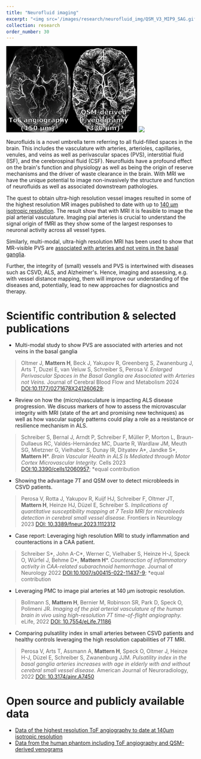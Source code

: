 ```yaml
---
title: "Neurofluid imaging"
excerpt: "<img src='/images/research/neurofluid_img/QSM_V3_MIP9_SAG.gif'>"
collection: research
order_number: 30
---
```


<img src="/images/research/neurofluid_img/HiResToFQSM.png" width="350"/>
<img src="/images/research/neurofluid_img/2d_tse_ovs.gif" width="350"/>

Neurofluids is a novel umbrella term referring to all fluid-filled spaces in the brain. This includes the vasculature with arteries, arterioles, capillaries, venules, and veins as well as perivascular spaces (PVS), interstitial fluid (ISF), and the cerebrospinal fluid (CSF).
Neurofluids have a profound effect on the brain's function and physiology as well as being the origin of reserve mechanisms and the driver of waste clearance in the brain. With MRI we have the unique potential to image non-invasively the structure and function of neurofluids as well as associated downstream pathologies. 

The quest to obtain ultra-high resolution vessel images resulted in some of the highest resolution MR images published to date with up to [140 µm isotropic resolution](https://doi.org/10.7554/eLife.71186.sa0). The result show that with MRI it is feasible to image the pial arterial vasculature. Imaging pial arteries is crucial to understand the signal origin of fMRI as they show some of the largest responses to neuronal activity across all vessel types.

Similarly, multi-modal, ultra-high resolution MRI has been used to show that MR-visible PVS are [associated with arteries and not veins in the basal ganglia](https://doi.org/10.1177/0271678X241260629).

Further, the integrity of (small) vessels and PVS is intertwined with diseases such as CSVD, ALS, and Alzheimer's. Hence, imaging and assessing, e.g. with vessel distance mapping, them will improve our understanding of the diseases and, potentially, lead to new approaches for diagnostics and therapy.


# Scientific contribution & selected publications

* Multi-modal study to show PVS are associated with arteries and not veins in the basal ganglia
> Oltmer J,  **Mattern H**, Beck J, Yakupov R, Greenberg S, Zwanenburg J, Arts T, Duzel E, van
Veluw S, Schreiber S, Perosa V.
*Enlarged Perivascular Spaces in the Basal Ganglia are Associated with Arteries not Veins.*
Journal of Cerebral Blood Flow and Metabolism 2024
[DOI:10.1177/0271678X241260629](https://doi.org/10.1177/0271678X241260629);


* Review on how the (micro)vasculature is impacting ALS disease progression. We discuss markers of how to assess the microvascular integrity with MRI (state of the art and promising new techniques) as well as how vascular supply patterns could play a role as a resistance or resilience mechanism in ALS.
> Schreiber S, Bernal J, Arndt P, Schreiber F, Müller P, Morton L, Braun-Dullaeus RC,
Valdés-Hernández MC, Duarte R, Wardlaw JM, Meuth SG, Mietzner G, Vielhaber S, Dunay
IR, Dityatev A*, Jandke S*, **Mattern H***.
*Brain Vascular Health in ALS Is Mediated through Motor Cortex Microvascular Integrity.*
Cells 2023
[DOI:10.3390/cells12060957](https://doi.org/10.3390/cells12060957);
*equal contribution

* Showing the advantage 7T and QSM over to detect microbleeds in CSVD patients. 
> Perosa V, Rotta J, Yakupov R, Kuijf HJ, Schreiber F, Oltmer JT, **Mattern H**, Heinze HJ,
Düzel E, Schreiber S.
*Implications of quantitative susceptibility mapping at 7 Tesla MRI for microbleeds detection in cerebral small vessel disease.*
Frontiers in Neurology 2023
[DOI: 10.3389/fneur.2023.1112312](https://doi.org/10.3389/fneur.2023.1112312)

* Case report: Leveraging high resolution MRI to study inflammation and counteractions in a CAA patient.
>Schreiber S*, John A-C*, Werner C, Vielhaber S, Heinze H-J, Speck O, Würfel J, Behme
D*, **Mattern H***.
*Counteraction of inflammatory activity in CAA-related subarachnoid hemorrhage.*
Journal of Neurology 2022
[DOI:10.1007/s00415-022-11437-9](https://doi.org/10.1007/s00415-022-11437-9);
*equal contribution

* Leveraging PMC to image pial arteries at 140 µm isotropic resolution.
>Bollmann S, **Mattern H**, Bernier M, Robinson SR, Park D, Speck O, Polimeni JR.
*Imaging of the pial arterial vasculature of the human brain in vivo using high-resolution 7T time-of-flight angiography.*
eLife, 2022
[DOI: 10.7554/eLife.71186](https://doi.org/10.7554/eLife.71186)

* Comparing pulsatility index in small arteries between CSVD patients and healthy controls leveraging the high resolution capabilities of 7T MRI.
> Perosa V, Arts T, Assmann A, **Mattern H**, Speck O, Oltmer J, Heinze H-J, Düzel E, Schreiber S, Zwanenburg JJM.
*Pulsatility index in the basal ganglia arteries increases with age in elderly with and without cerebral small vessel disease.*
American Journal of Neuroradiology, 2022
[DOI: 10.3174/ajnr.A7450](https://doi.org/10.3174/ajnr.A7450)


# Open source and publicly available data

* [Data of  the  highest  resolution  ToF  angiography  to  date  at 140μm isotropic  resolution](https://osf.io/nr6gc/) 
* [Data from the human phantom including ToF angiography and QSM-derived venograms](https://doi.org/10.1038/s41597-021-00923-w)